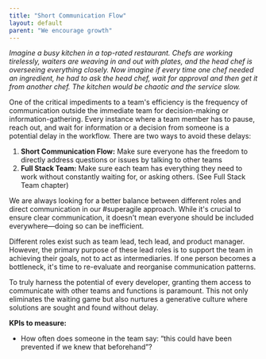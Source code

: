 ```yaml
---
title: "Short Communication Flow"
layout: default
parent: "We encourage growth"
---
```


*Imagine a busy kitchen in a top-rated restaurant. Chefs are working tirelessly, waiters are weaving in and out with plates, and the head chef is overseeing everything closely. Now imagine if every time one chef needed an ingredient, he had to ask the head chef, wait for approval and then get it from another chef. The kitchen would be chaotic and the service slow.*

One of the critical impediments to a team's efficiency is the frequency of communication outside the immediate team for decision-making or information-gathering. Every instance where a team member has to pause, reach out, and wait for information or a decision from someone is a potential delay in the workflow.
There are two ways to avoid these delays:
1. **Short Communication Flow:** Make sure everyone has the freedom to directly address questions or issues by talking to other teams
2. **Full Stack Team:** Make sure each team has everything they need to work without constantly waiting for, or asking others. (See Full Stack Team chapter)

We are always looking for a better balance between different roles and direct communication in our #superagile approach. While it's crucial to ensure clear communication, it doesn't mean everyone should be included everywhere—doing so can be inefficient.

Different roles exist such as team lead, tech lead, and product manager. However, the primary purpose of these lead roles is to support the team in achieving their goals, not to act as intermediaries. If one person becomes a bottleneck, it's time to re-evaluate and reorganise communication patterns.

To truly harness the potential of every developer, granting them access to communicate with other teams and functions is paramount. This not only eliminates the waiting game but also nurtures a generative culture where solutions are sought and found without delay.

**KPIs to measure:**
- How often does someone in the team say: “this could have been prevented if we knew that beforehand”?
